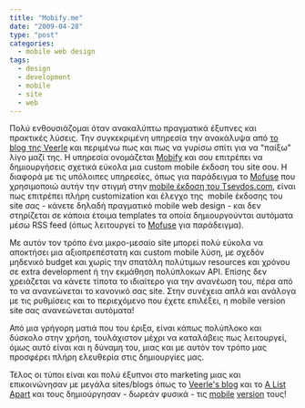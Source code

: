 ```yaml
---
title: "Mobify.me"
date: "2009-04-28"
type: "post"
categories:
  - mobile web design
tags:
  - design
  - development
  - mobile
  - site
  - web
---
```


Πολύ ενθουσιάζομαι όταν ανακαλύπτω πραγματικά έξυπνες και πρακτικές λύσεις. Την συγκεκριμένη υπηρεσία την ανακάλυψα από [το blog της Veerle](http://veerle.duoh.com/blog/comments/veerles_blog_goes_mobile/ "Veerle’s blog goes mobile post") και περιμένω πως και πως να γυρίσω σπίτι για να "παίξω" λίγο μαζί της. Η υπηρεσία ονομάζεται [Mobify](http://mobify.me/ "Mobify.me site") και σου επιτρέπει να δημιουργήσεις σχετικά εύκολα μια custom mobile έκδοση του site σου. Η διαφορά με τις υπόλοιπες υπηρεσίες, όπως για παράδειγμα το [Mofuse](http://www.mofuse.com/ "mofuse site") που χρησιμοποιώ αυτήν την στιγμή στην [mobile έκδοση του Τsevdos.com](http://m.tsevdos.com/ "Tsevdos.com mobile version"), είναι πως επιτρέπει πλήρη customization και έλεγχο της  mobile έκδοσης του site σας - κάνετε δηλαδή πραγματικό mobile web design - και δεν στηρίζεται σε κάποια έτοιμα templates τα οποία δημιουργούνται αυτόματα μέσω RSS feed (όπως λειτουργεί το [Mofuse](http://www.mofuse.com/ "mofuse site") για παράδειγμα).

Με αυτόν τον τρόπο ένα μικρο-μεσαίο site μπορεί πολύ εύκολα να αποκτήσει μια αξιοπρεπέστατη και custom mobile λύση, με σχεδόν μηδενικό budget και χωρίς την σπατάλη πολύτιμων resources και χρόνου σε extra development ή την εκμάθηση πολύπλοκων API. Επίσης δεν χρειάζεται να κάνετε τίποτα το ιδιαίτερο για την ανανέωση του, πέρα από το να ανανεώνεται το κανονικό σας site. Στην συνέχεια απλά και ανάλογα με τις ρυθμίσεις και το περιεχόμενο που έχετε επιλέξει, η mobile version site σας ανανεώνεται αυτόματα!

Από μια γρήγορη ματιά που του έριξα, είναι κάπως πολύπλοκο και δύσκολο στην χρήση, τουλάχιστον μέχρι να καταλάβεις πως λειτουργεί, όμως αυτό είναι και η δύναμη του, μιας και με αυτόν τον τρόπο μας προσφέρει πλήρη ελευθερία στις δημιουργίες μας.

Τέλος οι τύποι είναι και πολύ έξυπνοι στο marketing μιας και επικοινώνησαν με μεγάλα sites/blogs όπως το [Veerle's blog](http://veerle.duoh.com/ "Veerle's blog") και το [A List Apart](http://alistapart.com/ "A List Apart") και τους δημιούργησαν - δωρεάν φυσικά - τις [mobile](http://mobify.me/gallery/veerle/ "Veerle's blog mobile version") [version](http://mobify.me/gallery/alistapart/ "A List Apart mobile version") τους!
